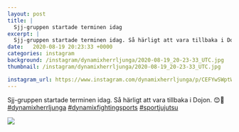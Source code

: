 ```yaml
---
layout: post
title: |
  Sjj-gruppen startade terminen idag
excerpt: |
  Sjj-gruppen startade terminen idag. Så härligt att vara tillbaka i Dojon. 😊💪   
date:   2020-08-19 20:23:33 +0000
categories: instagram
background: /instagram/dynamixherrljunga/2020-08-19_20-23-33_UTC.jpg
thumbnail: /instagram/dynamixherrljunga/2020-08-19_20-23-33_UTC.jpg

instagram_url: https://www.instagram.com/dynamixherrljunga/p/CEFYwSWptWd
---
```

Sjj-gruppen startade terminen idag. Så härligt att vara tillbaka i Dojon. 😊💪 [#dynamixherrljunga](https://www.instagram.com/explore/tags/dynamixherrljunga/) [#dynamixfightingsports](https://www.instagram.com/explore/tags/dynamixfightingsports/) [#sportjujutsu](https://www.instagram.com/explore/tags/sportjujutsu/)



<img src='{{ site.baseurl }}/instagram/dynamixherrljunga/2020-08-19_20-23-33_UTC.jpg' class='img-fluid' />
